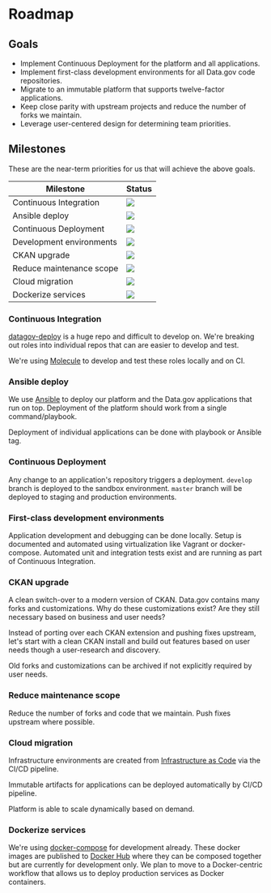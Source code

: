# Roadmap

## Goals

- Implement Continuous Deployment for the platform and all applications.
- Implement first-class development environments for all Data.gov code
  repositories.
- Migrate to an immutable platform that supports twelve-factor applications.
- Keep close parity with upstream projects and reduce the number of forks we
  maintain.
- Leverage user-centered design for determining team priorities.


## Milestones

These are the near-term priorities for us that will achieve the above goals.

Milestone | Status
--------- | ------
Continuous Integration   | <img src="https://img.shields.io/badge/status-complete-green.svg" />
Ansible deploy           | <img src="https://img.shields.io/badge/status-started-yellow.svg" />
Continuous Deployment    | <img src="https://img.shields.io/badge/status-started-yellow.svg" />
Development environments | <img src="https://img.shields.io/badge/status-not_started-lightgrey.svg" />
CKAN upgrade             | <img src="https://img.shields.io/badge/status-not_started-lightgrey.svg" />
Reduce maintenance scope | <img src="https://img.shields.io/badge/status-not_started-lightgrey.svg" />
Cloud migration          | <img src="https://img.shields.io/badge/status-not_started-lightgrey.svg" />
Dockerize services       | <img src="https://img.shields.io/badge/status-not_started-lightgrey.svg" />


### Continuous Integration

[datagov-deploy](https://github.com/GSA/datagov-deploy) is a huge repo and
difficult to develop on. We're breaking out roles into individual repos that can
are easier to develop and test.

We're using [Molecule](https://molecule.readthedocs.io/en/stable/) to develop
and test these roles locally and on CI.


### Ansible deploy

We use [Ansible](https://www.ansible.com/) to deploy our platform and the
Data.gov applications that run on top. Deployment of the platform should work
from a single command/playbook.

Deployment of individual applications can be done with playbook or Ansible tag.


### Continuous Deployment

Any change to an application's repository triggers a deployment. `develop`
branch is deployed to the sandbox environment. `master` branch will be deployed
to staging and production environments.


### First-class development environments

Application development and debugging can be done locally. Setup is documented
and automated using virtualization like Vagrant or docker-compose. Automated
unit and integration tests exist and are running as part of Continuous
Integration.


### CKAN upgrade

A clean switch-over to a modern version of CKAN. Data.gov contains many forks
and customizations. Why do these customizations exist? Are they still necessary
based on business and user needs?

Instead of porting over each CKAN extension and pushing fixes upstream, let's
start with a clean CKAN install and build out features based on user needs
though a user-research and discovery.

Old forks and customizations can be archived if not explicitly required by user
needs.


### Reduce maintenance scope

Reduce the number of forks and code that we maintain. Push fixes upstream where
possible.


### Cloud migration

Infrastructure environments are created from [Infrastructure as
Code](https://github.com/GSA/datagov-infrastructure-live) via the CI/CD
pipeline.

Immutable artifacts for applications can be deployed automatically by CI/CD
pipeline.

Platform is able to scale dynamically based on demand.


### Dockerize services

We're using [docker-compose](https://docs.docker.com/compose/) for development
already. These docker images are published to [Docker
Hub](https://hub.docker.com/) where they can be composed together but are
currently for development only. We plan to move to a Docker-centric workflow
that allows us to deploy production services as Docker containers.
